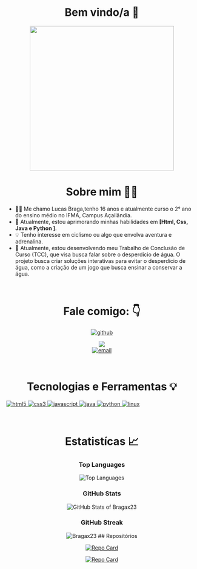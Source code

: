 <link rel="stylesheet" type="text/css" href="./style.css">

<h1 align="center">
  Bem vindo/a 👋
</h1>

<div align="center">
   <!-- <img height="350em" src="./.github/assets/cover_.png"/> -->
   <img height="380em" src="https://user-images.githubusercontent.com/70382532/138322189-2db8df52-9dcb-40a0-88a8-c365466bd33d.gif"/>
</div>

<h1 align="center">
  Sobre mim 🧑‍💻
</h1>

- 🙋‍♂️ Me chamo Lucas Braga,tenho 16 anos e atualmente curso o 2° ano do ensino médio no IFMA, Campus Açailândia.
- 🌱 Atualmente, estou aprimorando minhas habilidades em **[Html, Css, Java e Python ]**.
- 💡 Tenho interesse em ciclismo ou algo que envolva aventura e adrenalina.
- 📖 Atualmente, estou desenvolvendo meu Trabalho de Conclusão de Curso (TCC), que visa busca falar sobre o desperdício de água. O projeto busca criar soluções interativas para evitar o desperdício de água, como a criação de um jogo que busca ensinar a conservar a água.


  

<br/>

<h1 align="center">
  Fale comigo: 👇
</h1>

<section align="center">
  <p
    align="center"
    class="connection-container"
  >
    <a
      href="https://github.com/Bragax23"
      target="_blank"
    >
      <img
        align="center"
        src="https://img.shields.io/badge/GitHub-100000?style=for-the-badge&logo=github&logoColor=white"
        alt="github"
      />
    </a>
   <div> 
      <a href="https://www.instagram.com/Bragax_xt/" target="_blank"><img src="https://img.shields.io/badge/-Instagram-%23E4405F?style=for-the-badge&logo=instagram&logoColor=white" target="_blank"></a>
   </a>   
    </div>
    <a
      href="mailto:lucasbragasantos2001@gmail.com"
      target="_blank"
    >
      <img
        align="center"
        src="https://img.shields.io/badge/Gmail-D14836?style=for-the-badge&logo=gmail&logoColor=white"
        alt="email"
      />
    </a>
  </p>
</section>
<br/>

<h1 align="center">
  Tecnologias e Ferramentas 💡
</h1>

<section>
  <div class="technologies-container">
    <p align="left">
      <a href="https://www.w3.org/html/" target="_blank">
        <img
           src="https://img.shields.io/badge/HTML5-E34F26?style=for-the-badge&logo=html5&logoColor=white"
           alt="html5"
         />
      </a>
      <a href="https://www.w3schools.com/css/" target="_blank">
        <img
           src="https://img.shields.io/badge/CSS3-1572B6?style=for-the-badge&logo=css3&logoColor=white"
           alt="css3"
         />
      </a>
      <a href="https://developer.mozilla.org/en-US/docs/Web/JavaScript" target="_blank">
        <img
           src="https://img.shields.io/badge/JavaScript-323330?style=for-the-badge&logo=javascript&logoColor=F7DF1E"
           alt="javascript"
         />
      </a>
      </a>
      <a href="https://www.java.com/en/download/help/whatis_java.html" target="_blank">
        <img
           src="https://img.shields.io/badge/Java-000?style=for-the-badge&logo=java"
           alt="java"
         />
      </a>
      <a href="https://www.python.org/" target="_blank">
        <img
           src="https://img.shields.io/badge/Python-FFD43B?style=for-the-badge&logo=python&logoColor=blue"
           alt="python"
         />
      </a>
      <a href="https://www.linux.org/" target="_blank">
        <img
           src="https://img.shields.io/badge/Linux-FCC624?style=for-the-badge&logo=linux&logoColor=black"
           alt="linux"
         />
      </a>
    </p>
  </div>
</section>
<br/>

<h1 align="center">
  Estatistícas 📈
</h1>

<div align="center">
  <h3>Top Languages</h3>
  <img src="https://github-readme-stats.vercel.app/api/top-langs/?username=Bragax23&theme=tokyonight&layout=compact" alt="Top Languages">
  
  <h3>GitHub Stats</h3>
  <img src="https://github-readme-stats.vercel.app/api?username=Bragax23&show_icons=true&theme=tokyonight" alt="GitHub Stats of Bragax23">
  
   <h3>GitHub Streak</h3>
  <img
    src="https://github-readme-streak-stats.herokuapp.com/?user=Bragax23&theme=tokyonight"
    alt ="Bragax23"
  >
  ## Repositórios <br>

  [![Repo Card](https://github-readme-stats.vercel.app/api/pin/?username=ATCo-alexandre&repo=projeto-cordel&bg_color=000&border_color=30A3DC&show_icons=true&icon_color=30A3DC&title_color=E94D5F&text_color=FFF)](https://github.com/Bragax23/projeto-) 
 <br>
    
  [![Repo Card](https://github-readme-stats.vercel.app/api/pin/?username=ATCo-alexandre&repo=projeto-android&bg_color=000&border_color=30A3DC&show_icons=true&icon_color=30A3DC&title_color=E94D5F&text_color=FFF)](https://github.com/Bragax23/projeto-) 
 <br>


</div>
